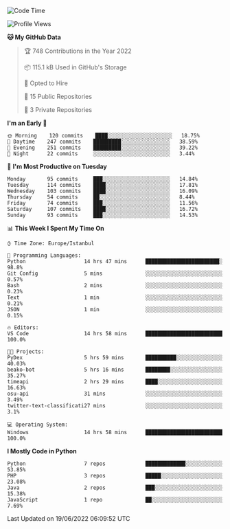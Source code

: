 <!--START_SECTION:waka-->
![Code Time](http://img.shields.io/badge/Code%20Time-328%20hrs-blue)

![Profile Views](http://img.shields.io/badge/Profile%20Views-0-blue)

**🐱 My GitHub Data** 

> 🏆 748 Contributions in the Year 2022
 > 
> 📦 115.1 kB Used in GitHub's Storage 
 > 
> 💼 Opted to Hire
 > 
> 📜 15 Public Repositories 
 > 
> 🔑 3 Private Repositories  
 > 
**I'm an Early 🐤** 

```text
🌞 Morning    120 commits    ████░░░░░░░░░░░░░░░░░░░░░   18.75% 
🌆 Daytime    247 commits    █████████░░░░░░░░░░░░░░░░   38.59% 
🌃 Evening    251 commits    █████████░░░░░░░░░░░░░░░░   39.22% 
🌙 Night      22 commits     ░░░░░░░░░░░░░░░░░░░░░░░░░   3.44%

```
📅 **I'm Most Productive on Tuesday** 

```text
Monday       95 commits     ███░░░░░░░░░░░░░░░░░░░░░░   14.84% 
Tuesday      114 commits    ████░░░░░░░░░░░░░░░░░░░░░   17.81% 
Wednesday    103 commits    ████░░░░░░░░░░░░░░░░░░░░░   16.09% 
Thursday     54 commits     ██░░░░░░░░░░░░░░░░░░░░░░░   8.44% 
Friday       74 commits     ███░░░░░░░░░░░░░░░░░░░░░░   11.56% 
Saturday     107 commits    ████░░░░░░░░░░░░░░░░░░░░░   16.72% 
Sunday       93 commits     ███░░░░░░░░░░░░░░░░░░░░░░   14.53%

```


📊 **This Week I Spent My Time On** 

```text
⌚︎ Time Zone: Europe/Istanbul

💬 Programming Languages: 
Python                   14 hrs 47 mins      ████████████████████████░   98.8% 
Git Config               5 mins              ░░░░░░░░░░░░░░░░░░░░░░░░░   0.57% 
Bash                     2 mins              ░░░░░░░░░░░░░░░░░░░░░░░░░   0.23% 
Text                     1 min               ░░░░░░░░░░░░░░░░░░░░░░░░░   0.21% 
JSON                     1 min               ░░░░░░░░░░░░░░░░░░░░░░░░░   0.15%

🔥 Editors: 
VS Code                  14 hrs 58 mins      █████████████████████████   100.0%

🐱‍💻 Projects: 
PyDex                    5 hrs 59 mins       ██████████░░░░░░░░░░░░░░░   40.03% 
beako-bot                5 hrs 16 mins       ████████░░░░░░░░░░░░░░░░░   35.27% 
timeapi                  2 hrs 29 mins       ████░░░░░░░░░░░░░░░░░░░░░   16.63% 
osu-api                  31 mins             ░░░░░░░░░░░░░░░░░░░░░░░░░   3.49% 
twitter-text-classificati27 mins             ░░░░░░░░░░░░░░░░░░░░░░░░░   3.1%

💻 Operating System: 
Windows                  14 hrs 58 mins      █████████████████████████   100.0%

```

**I Mostly Code in Python** 

```text
Python                   7 repos             █████████████░░░░░░░░░░░░   53.85% 
PHP                      3 repos             █████░░░░░░░░░░░░░░░░░░░░   23.08% 
Java                     2 repos             ███░░░░░░░░░░░░░░░░░░░░░░   15.38% 
JavaScript               1 repo              ██░░░░░░░░░░░░░░░░░░░░░░░   7.69%

```



 Last Updated on 19/06/2022 06:09:52 UTC
<!--END_SECTION:waka-->

<!--
**3nws/3nws** is a ✨ _special_ ✨ repository because its `README.md` (this file) appears on your GitHub profile.

Here are some ideas to get you started:

- 🔭 I’m currently working on ...
- 🌱 I’m currently learning ...
- 👯 I’m looking to collaborate on ...
- 🤔 I’m looking for help with ...
- 💬 Ask me about ...
- 📫 How to reach me: ...
- 😄 Pronouns: ...
- ⚡ Fun fact: ...
-->
